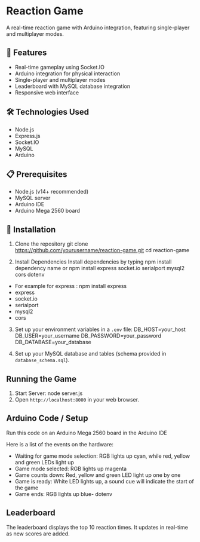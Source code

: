 # Reaction Game

A real-time reaction game with Arduino integration, featuring single-player and multiplayer modes.

## 🚀 Features

- Real-time gameplay using Socket.IO
- Arduino integration for physical interaction
- Single-player and multiplayer modes
- Leaderboard with MySQL database integration
- Responsive web interface

## 🛠️ Technologies Used

- Node.js
- Express.js
- Socket.IO
- MySQL
- Arduino

## 📋 Prerequisites

- Node.js (v14+ recommended)
- MySQL server
- Arduino IDE
- Arduino Mega 2560 board

## 🔧 Installation

1. Clone the repository
git clone https://github.com/yourusername/reaction-game.git
cd reaction-game


2. Install Dependencies
Install dependencies by typing npm install dependency name or npm install express socket.io serialport mysql2 cors dotenv
- For example for express : npm install express 
- express
- socket.io 
- serialport 
- mysql2
- cors

3. Set up your environment variables in a `.env` file:
DB_HOST=your_host
DB_USER=your_username
DB_PASSWORD=your_password
DB_DATABASE=your_database

4. Set up your MySQL database and tables (schema provided in `database_schema.sql`).

## Running the Game
1. Start Server: node server.js
2. Open `http://localhost:8000` in your web browser.

## Arduino Code / Setup
Run this code on an Arduino Mega 2560 board in the Arduino IDE

Here is a list of the events on the hardware:
- Waiting for game mode selection: RGB lights up cyan, while red, yellow and green LEDs light up
- Game mode selected: RGB lights up magenta
- Game counts down: Red, yellow and green LED light up one by one
- Game is ready: White LED lights up, a sound cue will indicate the start of the game
- Game ends: RGB lights up blue- dotenv

## Leaderboard

The leaderboard displays the top 10 reaction times. It updates in real-time as new scores are added.